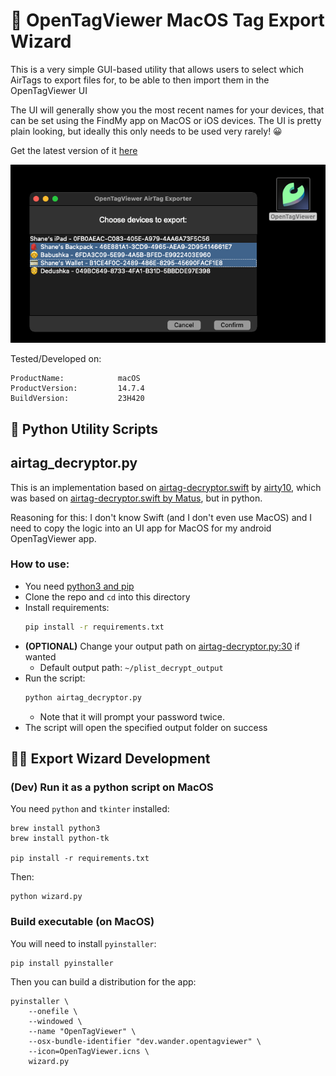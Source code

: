 # 🧙 OpenTagViewer MacOS Tag Export Wizard

This is a very simple GUI-based utility that allows users to select which AirTags to export files for, to be able to then import them in the OpenTagViewer UI

The UI will generally show you the most recent names for your devices, that can be set using the FindMy app on MacOS or iOS devices.
The UI is pretty plain looking, but ideally this only needs to be used very rarely! 😀

Get the latest version of it [here](https://github.com/parawanderer/OpenTagViewer/releases)

![Preview of the OpenTagViewer Airtag Export Wizard runnig on MacOS 14](./assets/app_preview.png)




Tested/Developed on:
```
ProductName:            macOS
ProductVersion:         14.7.4
BuildVersion:           23H420
```

## 🔧 Python Utility Scripts


## airtag_decryptor.py

This is an implementation based on [airtag-decryptor.swift](https://gist.github.com/airy10/5205dc851fbd0715fcd7a5cdde25e7c8)
by [airty10](https://gist.github.com/airy10), which was based on [airtag-decryptor.swift by Matus](https://gist.github.com/YeapGuy/f473de53c2a4e8978bc63217359ca1e4),
but in python.

Reasoning for this: I don't know Swift (and I don't even use MacOS) and I need to copy the logic into an UI app for MacOS for my android OpenTagViewer app.

### How to use:

- You need [python3 and pip](https://packaging.python.org/en/latest/tutorials/installing-packages/)
- Clone the repo and `cd` into this directory
- Install requirements:
    ```bash
    pip install -r requirements.txt
    ```
- **(OPTIONAL)** Change your output path on [airtag-decryptor.py:30](https://github.com/parawanderer/OpenTagViewer/blob/main/scripts/airtag-decryptor.py#L30) if wanted
    - Default output path: `~/plist_decrypt_output`
- Run the script:
    ```bash
    python airtag_decryptor.py
    ```
    - Note that it will prompt your password twice.
- The script will open the specified output folder on success


## 🧑‍💻 Export Wizard Development

### (Dev) Run it as a python script on MacOS

You need `python` and `tkinter` installed:
```shell
brew install python3
brew install python-tk

pip install -r requirements.txt
```

Then:
```shell
python wizard.py
```

### Build executable (on MacOS)

You will need to install `pyinstaller`:

```shell
pip install pyinstaller
```

Then you can build a distribution for the app:

```shell
pyinstaller \
    --onefile \
    --windowed \
    --name "OpenTagViewer" \
    --osx-bundle-identifier "dev.wander.opentagviewer" \
    --icon=OpenTagViewer.icns \
    wizard.py
```

